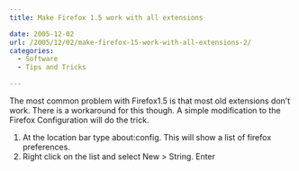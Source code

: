 ```yaml
---
title: Make Firefox 1.5 work with all extensions

date: 2005-12-02
url: /2005/12/02/make-firefox-15-work-with-all-extensions-2/
categories:
  - Software
  - Tips and Tricks

---
```

The most common problem with Firefox1.5 is that most old extensions don&#8217;t work. There is a workaround for this though. A simple modification to the Firefox Configuration will do the trick.

  1. At the location bar type about:config. This will show a list of firefox preferences.
  2. Right click on the list and select New > String. Enter
